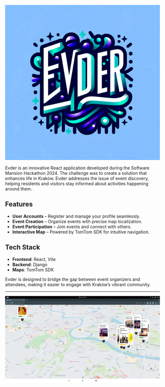 <p align="center">
  <img src="download.png" alt="Evder Logo" width="512">
</p>

Evder is an innovative React application developed during the Software Mansion Hackathon 2024. The challenge was to create a solution that enhances life in Kraków. Evder addresses the issue of event discovery, helping residents and visitors stay informed about activities happening around them.

## Features
- **User Accounts** – Register and manage your profile seamlessly.
- **Event Creation** – Organize events with precise map localization.
- **Event Participation** – Join events and connect with others.
- **Interactive Map** – Powered by TomTom SDK for intuitive navigation.

## Tech Stack
- **Frontend**: React, Vite  
- **Backend**: Django
- **Maps**: TomTom SDK  

Evder is designed to bridge the gap between event organizers and attendees, making it easier to engage with Kraków’s vibrant community.

---

![Evder Screenshot](image.png)
